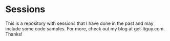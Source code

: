 # Sessions
This is a repository with sessions that I have done in the past and may include some code samples. For more, check out my blog at get-itguy.com. Thanks!
